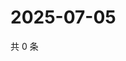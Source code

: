 # 2025-07-05

共 0 条

<!-- BEGIN ZHIHUQUESTIONS -->
<!-- 最后更新时间 Sat Jul 05 2025 22:10:49 GMT+0800 (China Standard Time) -->

<!-- END ZHIHUQUESTIONS -->
